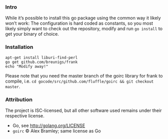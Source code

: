 ### Intro

While it’s possible to install this go package using the common way it likely won’t work: The configuration is hard coded as constants, so you most likely simply want to check out the repository, modify and run `go install` to get your binary of choice.

### Installation

```
apt-get install liburi-find-perl
go get github.com/breunigs/frank
echo "Modify away!"
```

Please note that you need the master branch of the goirc library for frank to compile, i.e. `cd gocode/src/github.com/fluffle/goirc && git checkout master`.

### Attribution

The project is ISC-licensed, but all other software used remains under their respective license.

- Go, see http://golang.org/LICENSE
- `goirc` © Alex Bramley; same license as Go
